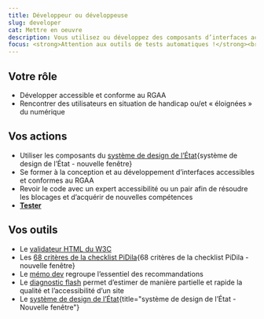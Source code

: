 ```yaml
---
title: Développeur ou développeuse
slug: developer
cat: Mettre en oeuvre
description: Vous utilisez ou développez des composants d’interfaces accessibles et conformes au RGAA
focus: <strong>Attention aux outils de tests automatiques !</strong><br> Ils ne couvrent qu’une toute petite partie des tests RGAA et ne peuvent pas détecter les anomalies relevant de la pertinence ou du contexte.
---
```


## Votre rôle

* Développer accessible et conforme au RGAA
* Rencontrer des utilisateurs en situation de handicap ou/et « éloignées » du numérique

## Vos actions

* Utiliser les composants du [système de design de l’État](https://gouvfr.atlassian.net/wiki/spaces/DB/pages/223019574/D+veloppeurs){système de design de l’État - nouvelle fenêtre}
* Se former à la conception et au développement d’interfaces accessibles et conformes au RGAA
* Revoir le code avec un expert accessibilité ou un pair afin de résoudre les blocages et d’acquérir de nouvelles compétences
* [**Tester**](/outils/checklist-dev/) 

## Vos outils

* Le [validateur HTML du W3C](https://validator.w3.org/)
* Les [68 critères de la checklist PiDila](https://pidila.gitlab.io/checklist-pidila/?Profil=Int%C3%A9gration&Profil=D%C3%A9veloppement&R%C3%A9f%C3%A9rentiel=RGAA){68 critères de la checklist PiDila - nouvelle fenêtre}
* Le [mémo dev](/outils/memo-dev) regroupe l’essentiel des recommandations
* Le [diagnostic flash](/outils/diagnostic-flash) permet d’estimer de manière partielle et rapide la qualité et l’accessibilité d’un site
* Le [système de design de l’État](https://www.systeme-de-design.gouv.fr/){title="système de design de l’État - Nouvelle fenêtre"}